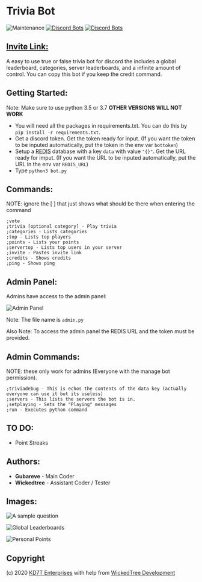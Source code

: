 # Trivia Bot

![Maintenance](https://img.shields.io/maintenance/yes/2020)
[![Discord Bots](https://top.gg/api/widget/status/715047504126804000.svg)](https://top.gg/bot/715047504126804000)
[![Discord Bots](https://top.gg/api/widget/upvotes/715047504126804000.svg)](https://top.gg/bot/715047504126804000)

## [Invite Link:](https://discord.com/api/oauth2/authorize?client_id=715047504126804000&redirect_uri=https%3A%2F%2Fdiscord.com%2Foauth2%2Fauthorize%3Fclient_id%3D715047504126804000%26scope%3Dbot%26permissions%3D537263168&response_type=code&scope=identify)  

A easy to use true or false trivia bot for discord the includes a global leaderboard, categories, server leaderboards, and a infinite amount of control. You can copy this bot if you keep the credit command.

## Getting Started:

Note: Make sure to use python 3.5 or 3.7 **OTHER VERSIONS WILL NOT WORK**
* You will need all the packages in requirements.txt. You can do this by ```pip install -r requirements.txt```.
* Get a discord token. Get the token ready for input. (If you want the token to be inputed automatically, put the token in the env var ```bottoken```)
* Setup a [REDIS](https://redislabs.com/) database with a key ```data``` with value ```"{}"```. Get the URL ready for imput. (If you want the URL to be inputed automatically, put the URL in the env var ```REDIS_URL```)
* Type ```python3 bot.py```

## Commands:

NOTE: ignore the [ ] that just shows what should be there when entering the command

```
;vote
;trivia [optional category] - Play trivia
;categories - Lists categories
;top - Lists top players
;points - Lists your points
;servertop - Lists top users in your server
;invite - Pastes invite link
;credits - Shows credits
;ping - Shows ping
```

## Admin Panel:

Admins have access to the admin panel:

![Admin Panel](https://raw.githubusercontent.com/gubareve/trivia-bot/master/images/Screen%20Shot%202020-06-13%20at%207.55.01%20PM.png)

Note: The file name is ```admin.py```

Also Note: To access the admin panel the REDIS URL and the token must be provided.

## Admin Commands:

NOTE: these only work for admins (Everyone with the manage bot permission).

```
;triviadebug - This is echos the contents of the data key (actually everyone can use it but its useless)
;servers - This lists the servers the bot is in.
;setplaying - Sets the "Playing" messages
;run - Executes python command
```

## TO DO:

* Point Streaks

## Authors:

* **Gubareve** - Main Coder
* **Wickedtree** - Assistant Coder / Tester

## Images:

![A sample question](https://raw.githubusercontent.com/gubareve/trivia-bot/master/images/Screen%20Shot%202020-06-08%20at%209.06.00%20PM.png)

![Global Leaderboards](https://raw.githubusercontent.com/gubareve/trivia-bot/master/images/Screen%20Shot%202020-05-27%20at%2012.34.32%20PM.png)

![Personal Points](https://raw.githubusercontent.com/gubareve/trivia-bot/master/images/Screen%20Shot%202020-05-27%20at%2012.34.46%20PM.png)

## Copyright

(c) 2020 [KD7T Enterprises](https://github.com/gubareve) with help from [WickedTree Development](https://github.com/wickedtree)

